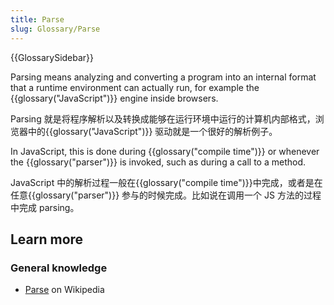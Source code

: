 ```yaml
---
title: Parse
slug: Glossary/Parse
---
```


{{GlossarySidebar}}

Parsing means analyzing and converting a program into an internal format that a runtime environment can actually run, for example the {{glossary("JavaScript")}} engine inside browsers.

Parsing 就是将程序解析以及转换成能够在运行环境中运行的计算机内部格式，浏览器中的{{glossary("JavaScript")}} 驱动就是一个很好的解析例子。

In JavaScript, this is done during {{glossary("compile time")}} or whenever the {{glossary("parser")}} is invoked, such as during a call to a method.

JavaScript 中的解析过程一般在{{glossary("compile time")}}中完成，或者是在任意{{glossary("parser")}} 参与的时候完成。比如说在调用一个 JS 方法的过程中完成 parsing。

## Learn more

### General knowledge

- [Parse](https://en.wikipedia.org/wiki/Parsing) on Wikipedia
